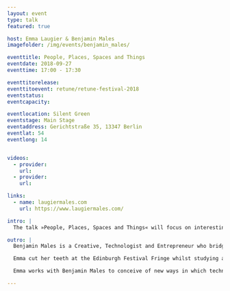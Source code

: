 ```yaml
---
layout: event
type: talk
featured: true

host: Emma Laugier & Benjamin Males
imagefolder: /img/events/benjamin_males/

eventtitle: People, Places, Spaces and Things
eventdate: 2018-09-27
eventtime: 17:00 - 17:30

eventtitorelease:
eventtitoevent: retune/retune-festival-2018
eventstatus:
eventcapacity:

eventlocation: Silent Green
eventstage: Main Stage
eventaddress: Gerichtstraße 35, 13347 Berlin
eventlat: 54
eventlong: 14


videos:
  - provider:
    url:
  - provider:
    url:

links:
  - name: laugiermales.com
    url: https://www.laugiermales.com/

intro: |
  The talk »People, Places, Spaces and Things« will focus on interesting technologies on the horizon and the ways they might impact our worlds, like flying dresses that ended up on world-famous music artists. Computation and technology has moved from rooms, to tables, to laps, pockets, wrists and now on bodies. As a new generation of products and services are developed in a world with ubiquitous internet and ‘smart’ devices, Benjamin Males will reflect on over 8 years or developing wearable technology for stage and screen and will propose some expectations for a future where technology is embedded in the fibre and fabric of everyday life.

outro: |
  Benjamin Males is a Creative, Technologist and Entrepreneur who bridges the gap between Science and Art. Both a Designer and Engineer by training, Benjamin upholds the principles of cross-disciplinarity and “Skunkworks” to push the boundary of where design and technology meet. Benjamin believes that technology is a ubiquitous resource that can be applied to places and spaces to create extraordinary and unexpected outcomes.In 2011 Benjamin co-founded Studio XO, a creative agency which conceived some of the most high-profile wearable technologies for artists and brands including Haus of Gaga, Arcade Fire, Black Eyed Peas, Pepsi, Disney, Intel and more. Arguably their most famous work was Lady Gaga’s flying dress Volantis, built from titanium and carbon fibre that flew Lady Gaga into her Artpop launch party in 2013. Benjamin consults across the design, technology and entertainment industries on bleeding edge technology.

  Emma cut her teeth at the Edinburgh Festival Fringe whilst studying at university. She was a producer on the inaugural Old Vic T.S Eliot UK/US exchange hosted by the Old Vic and New York’s public Theatre. Emma went on to produce for Nabokov theatre company, premiering award winning early works by leading writers including Jack Thorne, Phoebe Waller-Bridge, Duncan McMillan and Kate Tempest. Emma has worked for Sonia Friedman Productions, Bill Kenwright Productions and Cameron Mackintosh Ltd on the marketing of shows including Jerusalem, The Phantom of the Opera, Mary Poppins, Les Miserables, Miss Saigon and Hamilton.    

  Emma works with Benjamin Males to conceive of new ways in which technology can enhance the way we perceive, engage and interact with live experiences.

---
```

